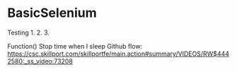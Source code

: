 # BasicSelenium
Testing 1. 2. 3.

Function()
Stop time when I sleep
Github flow: https://csc.skillport.com/skillportfe/main.action#summary/VIDEOS/RW$4442580:_ss_video:73208
